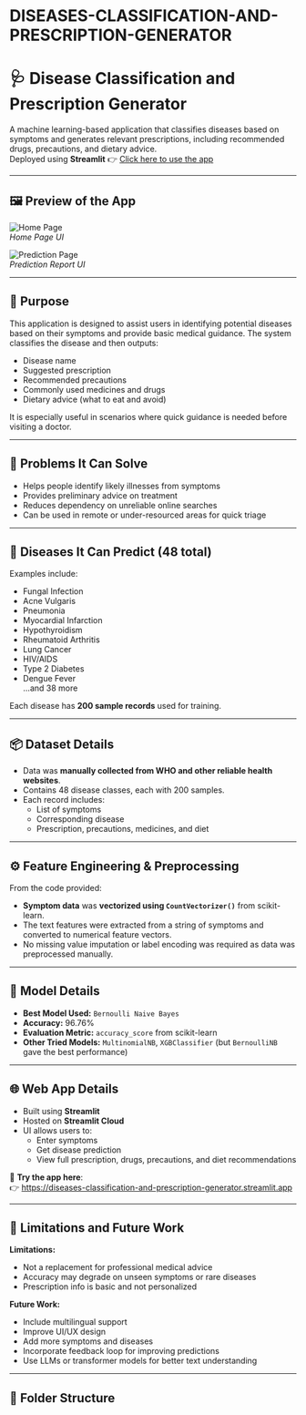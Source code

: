 # DISEASES-CLASSIFICATION-AND-PRESCRIPTION-GENERATOR 

# 🩺 Disease Classification and Prescription Generator

A machine learning-based application that classifies diseases based on symptoms and generates relevant prescriptions, including recommended drugs, precautions, and dietary advice.  
Deployed using **Streamlit** 👉 [Click here to use the app](https://diseases-classification-and-prescription-generator.streamlit.app)

---

## 🖼️ Preview of the App

![Home Page](./screenshots/diseases_classification_app.png)  
*Home Page UI*

![Prediction Page](./screenshots/final_report_app.png)  
*Prediction Report UI*

---

## 🎯 Purpose

This application is designed to assist users in identifying potential diseases based on their symptoms and provide basic medical guidance. The system classifies the disease and then outputs:

- Disease name
- Suggested prescription
- Recommended precautions
- Commonly used medicines and drugs
- Dietary advice (what to eat and avoid)

It is especially useful in scenarios where quick guidance is needed before visiting a doctor.

---

## 🧠 Problems It Can Solve

- Helps people identify likely illnesses from symptoms  
- Provides preliminary advice on treatment  
- Reduces dependency on unreliable online searches  
- Can be used in remote or under-resourced areas for quick triage

---

## 🧬 Diseases It Can Predict (48 total)

Examples include:
- Fungal Infection
- Acne Vulgaris
- Pneumonia
- Myocardial Infarction
- Hypothyroidism
- Rheumatoid Arthritis
- Lung Cancer
- HIV/AIDS
- Type 2 Diabetes
- Dengue Fever  
...and 38 more

Each disease has **200 sample records** used for training.

---

## 📦 Dataset Details

- Data was **manually collected from WHO and other reliable health websites**.
- Contains 48 disease classes, each with 200 samples.
- Each record includes:
  - List of symptoms
  - Corresponding disease
  - Prescription, precautions, medicines, and diet

---

## ⚙️ Feature Engineering & Preprocessing

From the code provided:
- **Symptom data** was **vectorized using `CountVectorizer()`** from scikit-learn.
- The text features were extracted from a string of symptoms and converted to numerical feature vectors.
- No missing value imputation or label encoding was required as data was preprocessed manually.

---

## 🤖 Model Details

- **Best Model Used:** `Bernoulli Naive Bayes`  
- **Accuracy:** 96.76%  
- **Evaluation Metric:** `accuracy_score` from scikit-learn
- **Other Tried Models:** `MultinomialNB`, `XGBClassifier` (but `BernoulliNB` gave the best performance)

---

## 🌐 Web App Details

- Built using **Streamlit**
- Hosted on **Streamlit Cloud**
- UI allows users to:
  - Enter symptoms
  - Get disease prediction
  - View full prescription, drugs, precautions, and diet recommendations

🔗 **Try the app here**:  
👉 https://diseases-classification-and-prescription-generator.streamlit.app

---

## 🚫 Limitations and Future Work

**Limitations:**
- Not a replacement for professional medical advice
- Accuracy may degrade on unseen symptoms or rare diseases
- Prescription info is basic and not personalized

**Future Work:**
- Include multilingual support
- Improve UI/UX design
- Add more symptoms and diseases
- Incorporate feedback loop for improving predictions
- Use LLMs or transformer models for better text understanding

---

## 📁 Folder Structure

